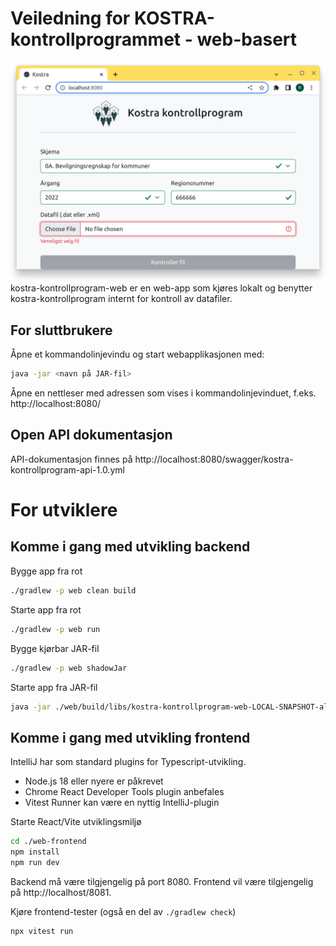 # **Veiledning for KOSTRA-kontrollprogrammet - web-basert**

![img.png](img.png)
kostra-kontrollprogram-web er en web-app som kjøres lokalt og benytter kostra-kontrollprogram internt for kontroll av
datafiler.

## For sluttbrukere

Åpne et kommandolinjevindu og start webapplikasjonen med:
```bash
java -jar <navn på JAR-fil>
```

Åpne en nettleser med adressen som vises i kommandolinjevinduet, f.eks. http://localhost:8080/

## Open API dokumentasjon

API-dokumentasjon finnes på http://localhost:8080/swagger/kostra-kontrollprogram-api-1.0.yml

# For utviklere

## Komme i gang med utvikling backend 

Bygge app fra rot
```bash
./gradlew -p web clean build
```

Starte app fra rot
```bash
./gradlew -p web run
```

Bygge kjørbar JAR-fil
```bash
./gradlew -p web shadowJar
```

Starte app fra JAR-fil
```bash
java -jar ./web/build/libs/kostra-kontrollprogram-web-LOCAL-SNAPSHOT-all.jar
```

## Komme i gang med utvikling frontend

IntelliJ har som standard plugins for Typescript-utvikling.

- Node.js 18 eller nyere er påkrevet
- Chrome React Developer Tools plugin anbefales
- Vitest Runner kan være en nyttig IntelliJ-plugin

Starte React/Vite utviklingsmiljø
```bash
cd ./web-frontend
npm install
npm run dev
```
Backend må være tilgjengelig på port 8080. 
Frontend vil være tilgjengelig på http://localhost/8081.

Kjøre frontend-tester (også en del av `./gradlew check`)
```bash
npx vitest run
```

